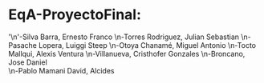 # EqA-ProyectoFinal:


'\n'-Silva Barra, Ernesto Franco 
\n-Torres Rodriguez, Julian Sebastian 
\n-Pasache Lopera, Luiggi Steep 
\n-Otoya Chanamé, Miguel Antonio 
\n-Tocto Mallqui, Alexis Ventura 
\n-Villanueva, Cristhofer Gonzales 
\n-Broncano, Jose Daniel  
\n-Pablo Mamani David, Alcides
